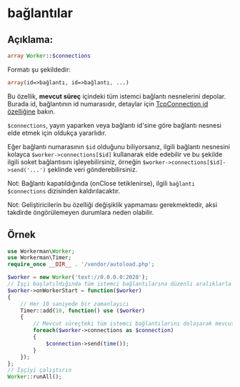 # bağlantılar
## Açıklama:
```php
array Worker::$connections
```

Formatı şu şekildedir:
```php
array(id=>bağlantı, id=>bağlantı, ...)
```

Bu özellik, **mevcut süreç** içindeki tüm istemci bağlantı nesnelerini depolar. Burada id, bağlantının id numarasıdır, detaylar için [TcpConnection id özelliğine](../tcp-connection/id.md) bakın.

```$connections```, yayın yaparken veya bağlantı id'sine göre bağlantı nesnesi elde etmek için oldukça yararlıdır.

Eğer bağlantı numarasının ```$id``` olduğunu biliyorsanız, ilgili bağlantı nesnesini kolayca ```$worker->connections[$id]``` kullanarak elde edebilir ve bu şekilde ilgili soket bağlantısını işleyebilirsiniz, örneğin ```$worker->connections[$id]->send('...')``` şeklinde veri gönderebilirsiniz.

Not: Bağlantı kapatıldığında (onClose tetiklenirse), ilgili ```bağlantı``` ```$connections``` dizisinden kaldırılacaktır.

Not: Geliştiricilerin bu özelliği değişiklik yapmaması gerekmektedir, aksi takdirde öngörülemeyen durumlara neden olabilir.

## Örnek

```php
use Workerman\Worker;
use Workerman\Timer;
require_once __DIR__ . '/vendor/autoload.php';

$worker = new Worker('text://0.0.0.0:2020');
// İşçi başlatıldığında tüm istemci bağlantılarına düzenli aralıklarla veri göndermek için bir zamanlayıcı ayarlayın
$worker->onWorkerStart = function($worker)
{
    // Her 10 saniyede bir zamanlayıcı
    Timer::add(10, function() use ($worker)
    {
        // Mevcut süreçteki tüm istemci bağlantılarını dolaşarak mevcut sunucu zamanını gönderin
        foreach($worker->connections as $connection)
        {
            $connection->send(time());
        }
    });
};
// İşçiyi çalıştırın
Worker::runAll();
```
